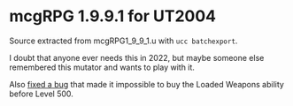 # mcgRPG 1.9.9.1 for UT2004

Source extracted from mcgRPG1_9_9_1.u with `ucc batchexport`.

I doubt that anyone ever needs this in 2022, but maybe someone else remembered this mutator and wants to play with it.

Also [fixed a bug](https://github.com/NoisyFlake/ut2004-mcgRPG/blob/06202d65615348f27df0a395a39ed707cf4892c7/Classes/DruidLoaded.uc#L83-L84) that made it impossible to buy the Loaded Weapons ability before Level 500.
